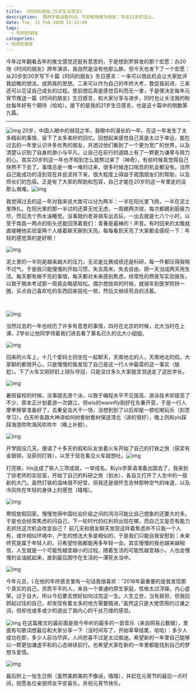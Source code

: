 ```yaml
---
title: 《时间的朋友:21岁生日感言》
description:  既然不能战胜时间，不如和他成为朋友：写在21岁的边上。
date: Tue, 11 Feb 2020 15:23:49
tags:
  - 时间的朋友
categories:
- 时间的朋友
---
```


​      今年过年翻看去年的推文感觉还挺有意思的，于是想到罗胖发的那个宏愿：办20场《时间的朋友》跨年演讲，我自然是没有他那么胖，但今天也发下了一个宏愿：从20岁到30岁写下十篇《时间的朋友》生日感言：一来可以借此机会让大家批评我幼稚的想法，成熟我的思想。二来可以作为自己的年终大考，敦促我前进，三来还可以见证自己成长的过程。思前想后真是感觉百利而无一害，于是便决定每年元宵节推送一篇《时间的朋友》生日感言，和大家分享与进步，同时也让关注我的粉丝每年好有个期待（哈哈）。接下的是我的21岁生日感言，也是这十篇中的倒数第九篇。

------



![img](https://mmbiz.qpic.cn/mmbiz_jpg/BqOoK0NzSiciaLGHiazRU1FdeePQhyucvlTF5kCZeoibqyUbh5MxcXze5o4cojlbCwInic1WWAvzEZ4sKWNIPQEDUNw/640?wx_fmt=jpeg&tp=webp&wxfrom=5&wx_lazy=1&wx_co=1)        20岁，中国人眼中的弱冠之年，我眼中的漫长的一年。在这一年发生了太多精彩的事情，留下了太多美好的回忆。回想起来感觉自己真是太过于幸运，能在过去的一年里认识许多优秀的朋友，并透过他们看到了一个更为宽广的世界，以及清楚认识到了自身的渺小与平凡，让自己在前行的道路上有了一颗更为谦卑与努力的心。其实20岁的这一年也不知到怎么就熬过来了（神奇），有些时候真觉得自己快熬不下去了。事情总是一堆一堆的过来，很多时候连口喘息的机会都没有。当然自己能成功的活到现在并且坚持下来，很大程度上得益于周围朋友们的帮助，以及师长们的包容。正是有了大家的帮助和包容，自己才能在20岁的这一年里走的没那么艰难。![img](https://mmbiz.qpic.cn/mmbiz_jpg/BqOoK0NzSiciaLGHiazRU1FdeePQhyucvlT62Xib9UqicFumcHicNATaV6SujayITxj3liap5USb7r0npaVsyJQ6KTN3A/640?wx_fmt=jpeg&tp=webp&wxfrom=5&wx_lazy=1&wx_co=1)

​        我觉得过去的这一年对我来说大致可以分为两半：一半在阳光里飞扬，一半在泥土里挣扎。在阳光里的那一半过的还算无忧无虑，一周踢两次球，每次都踢到筋疲力尽，然后洗个热水澡睡觉。没事就约老哥骑车出去玩，一出去就是七八个小时，以至于南昌一两点的街头还能回荡着我们：青春是最棒的！声音。有时回来的太晚就直接睡他实验室两个人接着聊天聊到天亮。每每看到天亮了大家都会感叹一下：年轻的感觉真的是好啊！

![img](https://mmbiz.qpic.cn/mmbiz_jpg/BqOoK0NzSiciaLGHiazRU1FdeePQhyucvlT9ia1RPR8OicKPu27kylv3iaZ1McYxtfCjXK8DhIymTBoGAHErkQN0ONgw/640?wx_fmt=jpeg&tp=webp&wxfrom=5&wx_lazy=1&wx_co=1)



泥土里的一半则是越来越大的压力，无论是比赛成绩还是科研，每一件都压得我喘不过气，于是我只能慢慢的开始习惯，失去周末，失去自由，把一天当成两天用生活。每天都有做不完的事情，每天都对未来感到焦虑，经常性的熬夜写实验报告，以致于期末考试那一周竟会略感轻松。偶尔想放弃的时候，就骑车到医学院转一圈，买点自己喜欢吃的东西回来狂吃一顿，然后又继续苟且的活着。

​     

![img](https://mmbiz.qpic.cn/mmbiz_jpg/BqOoK0NzSiciaLGHiazRU1FdeePQhyucvlThr4e1cudQL9MPgdlSqa7vuZespobiasjt1I7s8eibazl6DW0WiaHxpIYQ/640?wx_fmt=jpeg&tp=webp&wxfrom=5&wx_lazy=1&wx_co=1)

​        当然过去的一年也经历了许多有意思的事情，四月在北京的时候，北大当时在上课，Z学长让他同学领着我们进去看了慕名已久的北大小姐姐。

![img](https://mmbiz.qpic.cn/mmbiz_jpg/BqOoK0NzSiciaLGHiazRU1FdeePQhyucvlTqGlLIPrgtc1pCGvuvpFBLttdr1fkABY48MgkknfnTMxN9qd8UrtYNA/640?wx_fmt=jpeg&tp=webp&wxfrom=5&wx_lazy=1&wx_co=1)

回来的火车上，十几个爱码士则坐在一起聊天，天南地北的人，天南地北的侃，大家聊的都很开心，只是慢慢的我发现了自己是这一行人中最菜的这一事实（尴尬）。下了火车又刚好赶上球队夺冠，只是没过多久大家就含泪送走了这批学长。



![img](https://mmbiz.qpic.cn/mmbiz_jpg/BqOoK0NzSiciaLGHiazRU1FdeePQhyucvlTzDuzPO5WCJq0RoujApxZicLYSibtf6jNuzialr5BlkcCFASnvIzUWdfjg/640?wx_fmt=jpeg&tp=webp&wxfrom=5&wx_lazy=1&wx_co=1)

暑假留校的时候，没事就去游个泳，以致于编程水平不见提高，游泳技术却提高了不少，原本正计划着游一次赣江，但wls的wannfly刚好在东秦开营，于是一行人摩拳擦掌准备好了，去秦皇岛大干一场，没想到到了以后却是一顿吃喝玩乐（刻苦学习），白天听各路大神讲如何树套树套树保送清北（讲的很好），晚上则和yls踩踩海浪吹吹海风吹吹牛（晚上补题）。

![img](https://mmbiz.qpic.cn/mmbiz_jpg/BqOoK0NzSiciaLGHiazRU1FdeePQhyucvlTQ1yBTou84dDLQXQdZJcUyMI3egHONRRZcDst4pfYPkXZ8mPdoAUS2A/640?wx_fmt=jpeg&tp=webp&wxfrom=5&wx_lazy=1&wx_co=1)

​        开学因没几天，便请了十多天的假和队友坐着火车开始了自己的打铁之旅（获奖有金银铜，没获则打铁），以至于现在看见火车就想吐。![img](https://mmbiz.qpic.cn/mmbiz_jpg/BqOoK0NzSiciaLGHiazRU1FdeePQhyucvlTmorSZ4XjJPg9rxuOaQJhMoEVyldHibmroYbt3UzCyykWSNGpDH59L0g/640?wx_fmt=jpeg&tp=webp&wxfrom=5&wx_lazy=1&wx_co=1)

​    打完铁，hls达成了铁人三项成就，一举成名，和yls学英语准备出国去了，我来到了徐老师的实验室，开始了自己的科研之旅（划水），各自又打开了人生中的一扇新的大门。虽然打铁的滋味很不好受，但我还是很怀念吉林那种空气的味道，以及冷风吹在年轻的身体上的感觉（嘻嘻）。

![img](https://mmbiz.qpic.cn/mmbiz_jpg/BqOoK0NzSiciaLGHiazRU1FdeePQhyucvlTITibSfdzoYictJic5JTzvYE9r8kkUBVNVNakhshucaruKgOtNyq65Llzw/640?wx_fmt=jpeg&tp=webp&wxfrom=5&wx_lazy=1&wx_co=1)

​	寒假放假回家，慢慢觉得中国社会阶级之间的鸿沟可能比自己想象的还要大的多。于是也会经常焦虑的问自己，下一轮时代的红利将出现在哪，而自己又是否有能力去抓住这次机会改变自己？ 前几天和朋友聊天发现这样着焦虑并不只我一个人有，或许相似环境中，产生的想法大多是相似的，于是我们只能自我安慰到：未来终究是属于年轻人的，只希望你我都能再多年轻一会。其实慢慢的我也越来越相信，人生就是一个可能性越变越小的过程。随着生活的可能性越变越小，人也会慢慢的会油腻起来，直到最后困守在生活的一潭死水当中。

![img](https://mmbiz.qpic.cn/mmbiz_jpg/BqOoK0NzSiciaLGHiazRU1FdeePQhyucvlTLYTNQqia56X3libXvY1DnEVw0LP2ZhfA1oSPctwv1EwmR1ZfapRNP06A/640?wx_fmt=jpeg&tp=webp&wxfrom=5&wx_lazy=1&wx_co=1)

​        今年元旦，L在他的年终感言里有一句话我很喜欢：”2018年最重要的是我发现那个真实的自己，资质平平的人，来自一个普通的原生家庭，性格太过浮躁，内心虚荣，过于自大，所以今后要去想好如何过完这一生。人生立世，当有肩担，但我回顾起过往的自己，却发现有着太多的地方需要精进。”虽然这只是大佬惯用的过谦之词，但却也或多或少的道出了我内心的千丝万缕的感受。

![img](https://mmbiz.qpic.cn/mmbiz_jpg/BqOoK0NzSiciaLGHiazRU1FdeePQhyucvlTXJwox1jMTpXm9LDS4jpob6o3GoEA3HpsP0eyGad3LYNSKibYuJKebkQ/640?wx_fmt=jpeg&tp=webp&wxfrom=5&wx_lazy=1&wx_co=1)          在这篇推文的最前面是我今年听的最多的一首音乐（来自网易云数据），里面有句歌词想最后和大家分享一下（没时间写了，开始草草结尾，哈哈）：多少人成功在即，多少人前功尽弃。人间悲喜不过是太过痴迷。希望新的一年里自己能够以一颗更加谦虚平和的心态继续前行。也希望大家在新的一年里都能找到自己的梦想与爱情。    

![img](https://mmbiz.qpic.cn/mmbiz_jpg/BqOoK0NzSiciaLGHiazRU1FdeePQhyucvlTCJrUeD0jhpJKkxtfO9Lv3DAZ6T2YlOnL456s2NjAQg2AX2RLswNheQ/640?wx_fmt=jpeg&tp=webp&wxfrom=5&wx_lazy=1&wx_co=1)

最后附上一张生日照（虽然美颜美的不像话，嘻嘻），并赶在元宵节的最后一点时间，祝愿各位亲朋师友平安喜乐，并祝元宵节快乐。